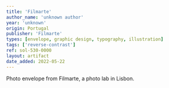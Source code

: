 ```yaml
---
title: 'Filmarte'
author_name: 'unknown author'
year: 'unknown'
origin: Portugal
publisher: 'Filmarte'
types: [envelope, graphic design, typography, illustration]
tags: ['reverse-contrast']
ref: sol-530-0000
layout: artifact
date_added: 2022-05-22
---
```

Photo envelope from Filmarte, a photo lab in Lisbon.
